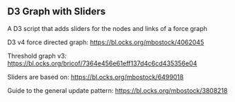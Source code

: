 ## D3 Graph with Sliders

A D3 script that adds sliders for the nodes and links of a force graph  


D3 v4 force directed graph:
https://bl.ocks.org/mbostock/4062045

Threshold graph v3:
https://bl.ocks.org/bricof/7364e456e61eff137d4c6cd435356e04

Sliders are based on:
https://bl.ocks.org/mbostock/6499018

Guide to the general update pattern:
https://bl.ocks.org/mbostock/3808218
